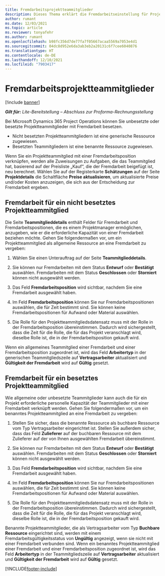```yaml
---
title: Fremdarbeitsprojektteammitglieder
description: Dieses Thema erklärt die Fremdarbeitseinstellung für Projektteammitglieder in Microsoft Dynamics 365 Project Operations.
author: rumant
ms.date: 12/03/2021
ms.topic: article
ms.reviewer: tonyafehr
ms.author: rumant
ms.openlocfilehash: b98fc356d7de77fa7f05667acaa5569a7053e4d1
ms.sourcegitcommit: 04dc8d952e6da3ab3eb2a20131c6f7cee6040876
ms.translationtype: HT
ms.contentlocale: de-DE
ms.lasthandoff: 12/10/2021
ms.locfileid: "7903417"
---
```

# <a name="subcontracting-project-team-members"></a>Fremdarbeitsprojektteammitglieder

[!include [banner](../../includes/dataverse-preview.md)]

_**Gilt für:** Lite-Bereitstellung – Abschluss zur Proforma-Rechnungsstellung_

Bei Microsoft Dynamics 365 Project Operations können Sie unbesetzte oder besetzte Projektteammitglieder mit Fremdarbeit besetzen.

- Nicht besetzten Projektteammitgliedern ist eine generische Ressource zugewiesen.
- Besetzten Teammitgliedern ist eine benannte Ressource zugewiesen.

Wenn Sie ein Projektteammitglied mit einer Fremdarbeitsposition verknüpfen, werden alle Zuweisungen zu Aufgaben, die das Teammitglied hat, basierend auf der Preisliste „Kauf“, die der Fremdarbeit beigefügt ist, neu berechnet.  Wählen Sie auf der Registerkarte **Schätzungen** auf der Seite **Projektdetails** die Schaltfläche **Preise aktualisieren**, um aktualisierte Preise und/oder Kosten anzuzeigen, die sich aus der Entscheidung zur Fremdarbeit ergeben. 

## <a name="subcontracting-an-unstaffed-project-team-member"></a>Fremdarbeit für ein nicht besetztes Projektteammitglied
Die Seite **Teammitglieddetails** enthält Felder für Fremdarbeit und Fremdarbeitspositionen, die es einem Projektmanager ermöglichen, anzugeben, wie er die erforderliche Kapazität von einer Fremdarbeit beziehen möchte. Gehen Sie folgendermaßen vor, um ein Projektteammitglied als allgemeine Ressource an eine Fremdarbeit zu vergeben:

1.  Wählen Sie einen Unterauftrag auf der Seite **Teammitglieddetails**.

2.  Sie können nur Fremdarbeiten mit dem Status **Entwurf** oder **Bestätigt** auswählen. Fremdarbeiten mit dem Status **Geschlossen** oder **Storniert** können nicht ausgewählt werden. 

3.  Das Feld **Fremdarbeitsposition** wird sichtbar, nachdem Sie eine Fremdarbeit ausgewählt haben.

4.  Im Feld **Fremdarbeitsposition** können Sie nur Fremdarbeitspositionen auswählen, die für Zeit bestimmt sind. Sie können keine Fremdarbeitspositionen für Aufwand oder Material auswählen.

5.  Die Rolle für den Projektteammitgliedsdatensatz muss mit der Rolle in der Fremdarbeitsposition übereinstimmen. Dadurch wird sichergestellt, dass die Zeit für die Rolle, die für das Projekt veranschlagt wird, dieselbe Rolle ist, die in der Fremdarbeitsposition gekauft wird. 

Wenn ein allgemeines Teammitglied einer Fremdarbeit und einer Fremdarbeitsposition zugeordnet ist, wird das Feld **Arbeitertyp** in der generischen Teammitgliedszeile auf **Vertragsarbeiter** aktualisiert und **Gültigkeit der Fremdarbeit** wird auf **Gültig** gesetzt.

## <a name="subcontracting-a-staffed-project-team-member"></a>Fremdarbeit für ein besetztes Projektteammitglied
Wie allgemeine oder unbesetzte Teammitglieder kann auch die für ein Projekt erforderliche personelle Kapazität der Teammitglieder mit einer Fremdarbeit verknüpft werden. Gehen Sie folgendermaßen vor, um ein benanntes Projektteammitglied an eine Fremdarbeit zu vergeben:

1.  Stellen Sie sicher, dass die benannte Ressource als buchbare Ressource vom Typ Vertragsarbeiter eingerichtet ist. Stellen Sie außerdem sicher, dass das Feld **Zulieferer** auf der buchbaren Ressource mit dem Zulieferer auf der von Ihnen ausgewählten Fremdarbeit übereinstimmt. 

2.  Sie können nur Fremdarbeiten mit dem Status **Entwurf** oder **Bestätigt** auswählen. Fremdarbeiten mit dem Status **Geschlossen** oder **Storniert** können nicht ausgewählt werden. 

3.  Das Feld **Fremdarbeitsposition** wird sichtbar, nachdem Sie eine Fremdarbeit ausgewählt haben.

4.  Im Feld **Fremdarbeitsposition** können Sie nur Fremdarbeitspositionen auswählen, die für Zeit bestimmt sind. Sie können keine Fremdarbeitspositionen für Aufwand oder Material auswählen.

5.  Die Rolle für den Projektteammitgliedsdatensatz muss mit der Rolle in der Fremdarbeitsposition übereinstimmen. Dadurch wird sichergestellt, dass die Zeit für die Rolle, die für das Projekt veranschlagt wird, dieselbe Rolle ist, die in der Fremdarbeitsposition gekauft wird. 

Benannte Projektteammitglieder, die als Vertragsarbeiter vom Typ **Buchbare Ressource** eingerichtet sind, werden mit einem Fremdarbeitsgültigkeitsstatus von **Ungültig** angezeigt, wenn sie nicht mit einer Fremdarbeit verbunden sind. Wenn ein benanntes Projektteammitglied einer Fremdarbeit und einer Fremdarbeitsposition zugeordnet ist, wird das Feld **Arbeitertyp** in der Teammitgliedszeile auf **Vertragsarbeiter** aktualisiert und **Gültigkeit der Fremdarbeit** wird auf **Gültig** gesetzt.

[!INCLUDE[footer-include](../../includes/footer-banner.md)]
